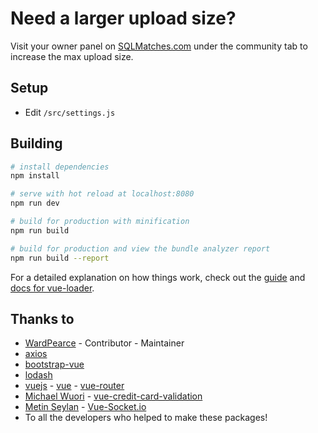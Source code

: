 # Need a larger upload size?
Visit your owner panel on [SQLMatches.com](https://sqlmatches.com) under the community tab to increase the max upload size.

## Setup
- Edit `/src/settings.js`

## Building

``` bash
# install dependencies
npm install

# serve with hot reload at localhost:8080
npm run dev

# build for production with minification
npm run build

# build for production and view the bundle analyzer report
npm run build --report
```

For a detailed explanation on how things work, check out the [guide](http://vuejs-templates.github.io/webpack/) and [docs for vue-loader](http://vuejs.github.io/vue-loader).

## Thanks to
- [WardPearce](https://github.com/WardPearce) - Contributor - Maintainer
- [axios](https://github.com/axios/axios)
- [bootstrap-vue](https://github.com/bootstrap-vue/bootstrap-vue)
- [lodash](https://lodash.com/)
- [vuejs](https://github.com/vuejs) - [vue](https://github.com/vuejs/vue) - [vue-router](https://github.com/vuejs/vue-router)
- [Michael Wuori](https://github.com/wuori) - [vue-credit-card-validation](https://github.com/wuori/vue-credit-card-validation)
- [Metin Seylan](https://github.com/MetinSeylan) - [Vue-Socket.io](https://github.com/MetinSeylan/Vue-Socket.io)
- To all the developers who helped to make these packages!